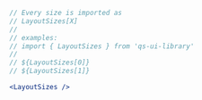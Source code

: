 ```js static
// Every size is imported as
// LayoutSizes[X]
//
// examples:
// import { LayoutSizes } from 'qs-ui-library'
//
// ${LayoutSizes[0]}
// ${LayoutSizes[1]}
```

```jsx noeditor
<LayoutSizes />
```
